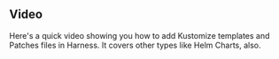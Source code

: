 ## Video

Here's a quick video showing you how to add Kustomize templates and Patches files in Harness. It covers other types like Helm Charts, also.

<!-- Video:
https://www.youtube.com/watch?v=dVk6-8tfwJc-->
<docvideo src="https://www.youtube.com/watch?v=dVk6-8tfwJc" />

